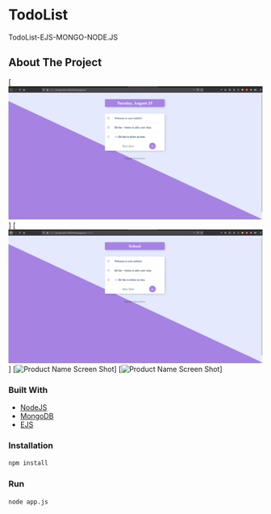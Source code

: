# TodoList
TodoList-EJS-MONGO-NODE.JS


<!-- ABOUT THE PROJECT -->
## About The Project

[![Product Name Screen Shot][product-screenshot1]]
[![Product Name Screen Shot][product-screenshot2]]
[![Product Name Screen Shot][product-screenshot3]]
[![Product Name Screen Shot][product-screenshot4]]


### Built With
* [NodeJS](https://nodejs.org/en/)
* [MongoDB](https://www.mongodb.com/)
* [EJS](https://ejs.co/)



<!-- GETTING STARTED -->
### Installation

```sh
npm install 
```

### Run

```sh
node app.js 
```




<!-- MARKDOWN & IMAGES -->

[product-screenshot1]: screenshots/todo.png
[product-screenshot2]: screenshots/todo2.png
[product-screenshot3]: screenshots/mongo.png
[product-screenshot4]: screenshots/mongo2.png
